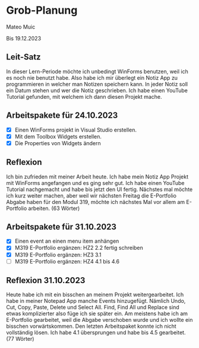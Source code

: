 # Grob-Planung

Mateo Muic

Bis 19.12.2023

## Leit-Satz

In dieser Lern-Periode möchte ich unbedingt WinForms benutzen, weil ich es noch nie benutzt habe. Also habe ich mir überlegt ein Notiz App zu programmieren in welcher man Notizen speichern kann. In jeder Notiz soll ein Datum stehen und wer die Notiz geschrieben. Ich habe einen YouTube Tutorial gefunden, mit welchem ich dann diesen Projekt mache.  

## Arbeitspakete für 24.10.2023
- [x]  Einen WinForms projekt in Visual Studio erstellen.
- [x]  Mit dem Toolbox Widgets erstellen.
- [x]  Die Properties von Widgets ändern

## Reflexion
Ich bin zufrieden mit meiner Arbeit heute. Ich habe mein Notiz App Projekt mit WinForms angefangen und es ging sehr gut. Ich habe einen YouTube Tutorial nachgemacht und habe bis jetzt den UI fertig. Nächstes mal möchte ich kurz weiter machen, aber weil wir nächsten Freitag die E-Portfolio Abgabe haben für den Modul 319, möchte ich nächstes Mal vor allem am E-Portfolio arbeiten. (63 Wörter)

## Arbeitspakete für 31.10.2023
- [x] Einen event an einen menu item anhängen
- [x] M319 E-Portfolio ergänzen: HZ2 2.2 fertig schreiben
- [x] M319 E-Portfolio ergänzen: HZ3 3.1
- [ ] M319 E-Portfolio ergänzen: HZ4 4.1 bis 4.6
      
## Reflexion 31.10.2023
Heute habe ich mit ein bisschen an meinem Projekt weitergearbeitet. Ich habe in meiner Notepad App manche Events hinzugefügt. Nämlich Undo, Cut, Copy, Paste, Delete und Select All. Find, Find All und Replace sind etwas komplizierter also füge ich sie später ein. Am meistens habe ich am E-Portfolio gearbeitet, weil die Abgabe verschoben wurde und ich wollte ein bisschen vorwärtskommen. Den letzten Arbeitspaket konnte ich nicht vollständig lösen. Ich habe 4.1 übersprungen und habe bis 4.5 gearbeitet. (77 Wörter)



